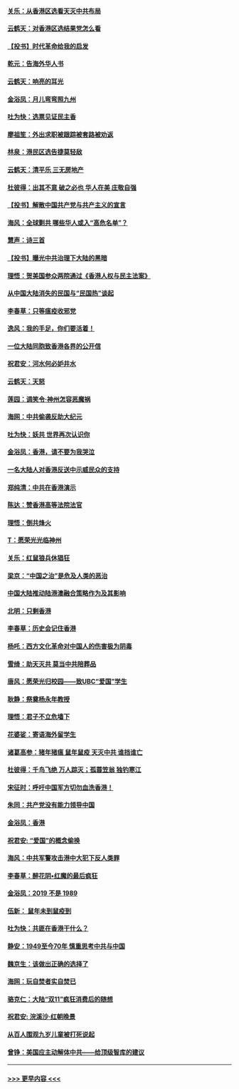 #### [关乐：从香港区选看天灭中共布局](../pages/nsc993/n11686647.md?t=11281822) 
#### [云鹤天：对香港区选结果党怎么看](../pages/nsc993/n11686216.md?t=11281822) 
#### [【投书】时代革命给我的启发](../pages/nsc993/n11684287.md?t=11281822) 
#### [乾元：告海外华人书](../pages/nsc993/n11684044.md?t=11281822) 
#### [云鹤天：响亮的耳光](../pages/nsc993/n11684254.md?t=11281822) 
#### [金浴凤：月儿弯弯照九州](../pages/nsc993/n11684231.md?t=11281822) 
#### [吐为快：选票见证民主香](../pages/nsc993/n11684206.md?t=11281822) 
#### [廖祖笙：外出求职被跟踪被套路被劝返](../pages/nsc993/n11683874.md?t=11281822) 
#### [林泉：港民区选告捷莫轻敌](../pages/nsc993/n11683930.md?t=11281822) 
#### [云鹤天：清平乐 三无房地产](../pages/nsc993/n11681521.md?t=11281822) 
#### [杜彼得：出其不意 破之必也 华人在美 庄敬自强](../pages/nsc993/n11679554.md?t=11281822) 
#### [【投书】解散中国共产党与共产主义的宣言](../pages/nsc993/n11679177.md?t=11281822) 
#### [海风：全球剿共 哪些华人或入“高危名单”？](../pages/nsc993/n11678617.md?t=11281822) 
#### [慧声：诗三首](../pages/nsc993/n11678848.md?t=11281822) 
#### [【投书】曝光中共治理下大陆的黑暗](../pages/nsc993/n11678674.md?t=11281822) 
#### [理悟：贺美国参众两院通过《香港人权与民主法案》](../pages/nsc993/n11678104.md?t=11281822) 
#### [从中国大陆消失的民国与“民国热”谈起](../pages/nsc993/n11678075.md?t=11281822) 
#### [李春草：只等瘟疫收邪党](../pages/nsc993/n11677308.md?t=11281822) 
#### [逸风：我的手足，你们要活着！](../pages/nsc993/n11676352.md?t=11281822) 
#### [一位大陆同胞致香港各界的公开信](../pages/nsc993/n11675761.md?t=11281822) 
#### [祝君安：河水何必妒井水](../pages/nsc993/n11675746.md?t=11281822) 
#### [云鹤天：天怒](../pages/nsc993/n11675718.md?t=11281822) 
#### [莲园：调笑令‧神州怎容恶魔祸](../pages/nsc993/n11675648.md?t=11281822) 
#### [海网：中共偷袭反助大纪元](../pages/nsc993/n11673515.md?t=11281822) 
#### [吐为快：妖共 世界再次认识你](../pages/nsc993/n11673506.md?t=11281822) 
#### [金浴凤：香港，请不要为我哭泣](../pages/nsc993/n11673248.md?t=11281822) 
#### [一名大陆人对香港反送中示威民众的支持](../pages/nsc993/n11672615.md?t=11281822) 
#### [郑纯清：中共在香港演示](../pages/nsc993/n11670539.md?t=11281822) 
#### [陈达：赞香港高等法院法官](../pages/nsc993/n11669542.md?t=11281822) 
#### [理悟：倒共烽火](../pages/nsc993/n11668844.md?t=11281822) 
#### [T：愿荣光光临神州](../pages/nsc993/n11668421.md?t=11281822) 
#### [关乐：红鼠狼兵休猖狂](../pages/nsc993/n11668378.md?t=11281822) 
#### [梁京：“中国之治”是危及人类的恶治](../pages/nsc993/n11668328.md?t=11281822) 
#### [中国大陆推动陆港澳融合策略作为及其影响](../pages/nsc993/n11668157.md?t=11281822) 
#### [北明：只剩香港](../pages/nsc993/n11668002.md?t=11281822) 
#### [李春草：历史会记住香港](../pages/nsc993/n11667927.md?t=11281822) 
#### [杨吒：西方文化革命对中国人的伤害极为阴毒](../pages/nsc993/n11664521.md?t=11281822) 
#### [雪绮：助天灭共 莫当中共陪葬品](../pages/nsc993/n11662650.md?t=11281822) 
#### [唐风：愿荣光归校园——致UBC“爱国”学生](../pages/nsc993/n11662194.md?t=11281822) 
#### [耿静：祭奠杨永年教授](../pages/nsc993/n11662514.md?t=11281822) 
#### [理悟：君子不立危墙下](../pages/nsc993/n11662172.md?t=11281822) 
#### [花婆娑：寄语海外留学生](../pages/nsc993/n11662121.md?t=11281822) 
#### [诸葛高参：猪年猪瘟 鼠年鼠疫 天灭中共 谁挡谁亡](../pages/nsc993/n11661980.md?t=11281822) 
#### [杜彼得：千鸟飞绝 万人踪灭；孤蓑笠翁 独钓寒江](../pages/nsc993/n11661170.md?t=11281822) 
#### [宋征时：呼吁中国军方切勿血洗香港！](../pages/nsc993/n11415318.md?t=11281822) 
#### [朱同：共产党没有能力领导中国](../pages/nsc993/n11660421.md?t=11281822) 
#### [金浴凤：香港](../pages/nsc993/n11660419.md?t=11281822) 
#### [祝君安: “爱国”的概念偷换](../pages/nsc993/n11659706.md?t=11281822) 
#### [海风：中共军警攻击港中大犯下反人类罪](../pages/nsc993/n11659632.md?t=11281822) 
#### [李春草：醉花阴•红魔的最后疯狂](../pages/nsc993/n11659287.md?t=11281822) 
#### [金浴凤：2019 不是 1989](../pages/nsc993/n11657663.md?t=11281822) 
#### [伍新： 鼠年未到鼠疫到](../pages/nsc993/n11655098.md?t=11281822) 
#### [吐为快：共匪在香港干什么？](../pages/nsc993/n11654891.md?t=11281822) 
#### [静安：1949至今70年 慎重思考中共与中国](../pages/nsc993/n11651244.md?t=11281822) 
#### [魏京生：该做出正确的选择了](../pages/nsc993/n11653084.md?t=11281822) 
#### [海网：玩自焚者实自焚已](../pages/nsc993/n11652423.md?t=11281822) 
#### [骆克仁：大陆“双11”疯狂消费后的随想](../pages/nsc993/n11652305.md?t=11281822) 
#### [祝君安: 浣溪沙·红朝晚景](../pages/nsc993/n11652258.md?t=11281822) 
#### [从百人围观九岁儿童被打死说起](../pages/nsc993/n11651030.md?t=11281822) 
#### [曾铮：美国应主动解体中共——给顶级智库的建议](../pages/nsc993/n11649888.md?t=11281822) 

----
#### [ >>> 更早内容 <<< ](../indexes/nsc993-earlier.md)
